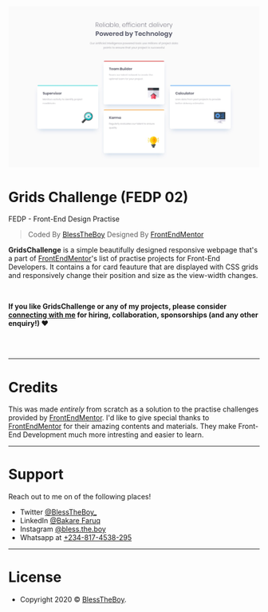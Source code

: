 [![](https://raw.githubusercontent.com/BlessTheBoy/GridsChallenge.github.io/master/design/desktop-design.jpg)](https://blesstheboy.github.io/GridsChallenge.github.io/)

# Grids Challenge (FEDP 02)

FEDP - Front-End Design Practise 

> Coded By [BlessTheBoy](https://github.com/BlessTheBoy)
> Designed By [FrontEndMentor][frontendmentor]

**GridsChallenge** is a simple beautifully designed responsive webpage that's a part of [FrontEndMentor][frontendmentor]'s list of practise projects for Front-End Developers.
It contains a for card feauture that are displayed with CSS grids and responsively change their position and size as the view-width changes.

<br />

**If you like GridsChallenge or any of my projects, please consider [connecting with me][linkedin] for hiring, collaboration, sponsorships (and any other enquiry!) ❤**

<br />
<br />

---

# Credits


This was made *entirely* from scratch as a solution to the practise challenges provided by [FrontEndMentor][frontendmentor]. I'd like to give special thanks to [FrontEndMentor][frontendmentor] for their amazing contents and materials. They make Front-End Development much more intresting and easier to learn.



---

# Support

Reach out to me on of the following places!

- Twitter [@BlessTheBoy_][twitter]
- LinkedIn [@Bakare Faruq][linkedin]
- Instagram [@bless.the.boy][instagram]
- Whatsapp at [+234-817-4538-295][whatsapp]

---

# License


- Copyright 2020 © <a href="https://github.com/BlessTheBoy/" target="_blank">BlessTheBoy</a>.

[facebook]: https://www.facebook.com/akorede.bakare.184/
[twitter]: https://twitter.com/BlessTheBoy_
[instagram]: https://instagram.com/bless.the.boy
[linkedin]: https://www.linkedin.com/in/bakare-faruq-99b115149/
[whatsapp]: https://wa.me/+2348174538295
[frontendmentor]: https://www.frontendmentor.io/
